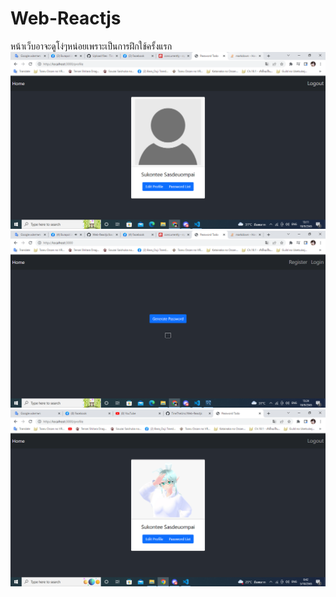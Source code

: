 # Web-Reactjs

หน้าเว็บอาจะดูโง่ๆหน่อยเพราะเป็นการฝึกใช้ครั้งแรก
![รูป1](https://github.com/TineTheUnc/Web-Reactjs/blob/main/Asset/Screenshot%20(8).png)
![รูป2](https://github.com/TineTheUnc/Web-Reactjs/blob/main/Asset/Screenshot%20(9).png)
![รูป3](https://github.com/TineTheUnc/Web-Reactjs/blob/main/Asset/Screenshot%20(10).png)
